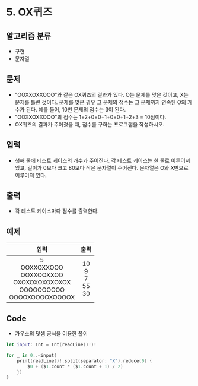 # 5. OX퀴즈
## 알고리즘 분류
*  구현
*  문자열

## 문제
* "OOXXOXXOOO"와 같은 OX퀴즈의 결과가 있다. O는 문제를 맞은 것이고, X는 문제를 틀린 것이다. 문제를 맞은 경우 그 문제의 점수는 그 문제까지 연속된 O의 개수가 된다. 예를 들어, 10번 문제의 점수는 3이 된다.
* "OOXXOXXOOO"의 점수는 1+2+0+0+1+0+0+1+2+3 = 10점이다.
* OX퀴즈의 결과가 주어졌을 때, 점수를 구하는 프로그램을 작성하시오.

## 입력
* 첫째 줄에 테스트 케이스의 개수가 주어진다. 각 테스트 케이스는 한 줄로 이루어져 있고, 길이가 0보다 크고 80보다 작은 문자열이 주어진다. 문자열은 O와 X만으로 이루어져 있다.

## 출력
* 각 테스트 케이스마다 점수를 출력한다.

## 예제
|입력|출력|
|:---:|:---:|
|5<br>OOXXOXXOOO<br>OOXXOOXXOO<br>OXOXOXOXOXOXOX<br>OOOOOOOOOO<br>OOOOXOOOOXOOOOX|10<br>9<br>7<br>55<br>30|

## Code
* 가우스의 덧셈 공식을 이용한 풀이

```swift
let input: Int = Int(readLine()!)!

for _ in 0..<input{
    print(readLine()!.split(separator: "X").reduce(0) {
        $0 + ($1.count * ($1.count + 1) / 2)
    })
}
```